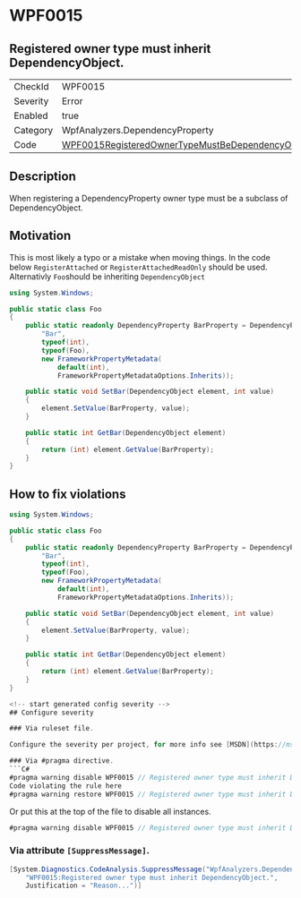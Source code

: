 # WPF0015
## Registered owner type must inherit DependencyObject.

<!-- start generated table -->
<table>
  <tr>
    <td>CheckId</td>
    <td>WPF0015</td>
  </tr>
  <tr>
    <td>Severity</td>
    <td>Error</td>
  </tr>
  <tr>
    <td>Enabled</td>
    <td>true</td>
  </tr>
  <tr>
    <td>Category</td>
    <td>WpfAnalyzers.DependencyProperty</td>
  </tr>
  <tr>
    <td>Code</td>
    <td><a href="https://github.com/DotNetAnalyzers/WpfAnalyzers/blob/master/WpfAnalyzers/WPF0015RegisteredOwnerTypeMustBeDependencyObject.cs">WPF0015RegisteredOwnerTypeMustBeDependencyObject</a></td>
  </tr>
</table>
<!-- end generated table -->

## Description

When registering a DependencyProperty owner type must be a subclass of DependencyObject.

## Motivation

This is most likely a typo or a mistake when moving things. In the code below `RegisterAttached` or `RegisterAttachedReadOnly` should be used.
Alternativly `Foo`should be inheriting `DependencyObject`

```C#
using System.Windows;

public static class Foo
{
    public static readonly DependencyProperty BarProperty = DependencyProperty.Register(
        "Bar",
        typeof(int), 
        typeof(Foo), 
        new FrameworkPropertyMetadata(
            default(int), 
            FrameworkPropertyMetadataOptions.Inherits));

    public static void SetBar(DependencyObject element, int value)
    {
        element.SetValue(BarProperty, value);
    }

    public static int GetBar(DependencyObject element)
    {
        return (int) element.GetValue(BarProperty);
    }
}
```

## How to fix violations

```C#
using System.Windows;

public static class Foo
{
    public static readonly DependencyProperty BarProperty = DependencyProperty.RegisterAttached(
        "Bar",
        typeof(int), 
        typeof(Foo), 
        new FrameworkPropertyMetadata(
            default(int), 
            FrameworkPropertyMetadataOptions.Inherits));

    public static void SetBar(DependencyObject element, int value)
    {
        element.SetValue(BarProperty, value);
    }

    public static int GetBar(DependencyObject element)
    {
        return (int) element.GetValue(BarProperty);
    }
}

<!-- start generated config severity -->
## Configure severity

### Via ruleset file.

Configure the severity per project, for more info see [MSDN](https://msdn.microsoft.com/en-us/library/dd264949.aspx).

### Via #pragma directive.
```C#
#pragma warning disable WPF0015 // Registered owner type must inherit DependencyObject.
Code violating the rule here
#pragma warning restore WPF0015 // Registered owner type must inherit DependencyObject.
```

Or put this at the top of the file to disable all instances.
```C#
#pragma warning disable WPF0015 // Registered owner type must inherit DependencyObject.
```

### Via attribute `[SuppressMessage]`.

```C#
[System.Diagnostics.CodeAnalysis.SuppressMessage("WpfAnalyzers.DependencyProperty", 
    "WPF0015:Registered owner type must inherit DependencyObject.", 
    Justification = "Reason...")]
```
<!-- end generated config severity -->